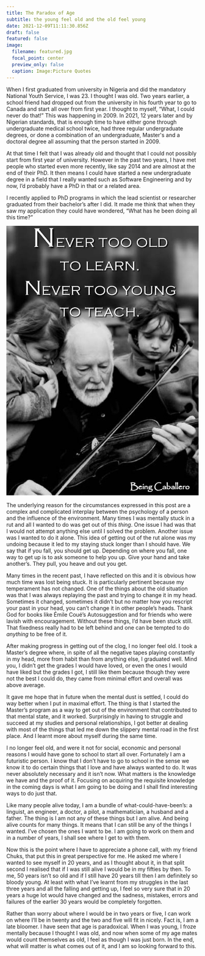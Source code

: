 ```yaml
---
title: The Paradox of Age
subtitle: the young feel old and the old feel young
date: 2021-12-09T11:11:30.856Z
draft: false
featured: false
image:
  filename: featured.jpg
  focal_point: center
  preview_only: false
  caption: Image:Picture Quotes
---
```

When I first graduated from university in Nigeria and did the mandatory National Youth Service, I was 23. I thought I was old. Two years earlier, a school friend had dropped out from the university in his fourth year to go to Canada and start all over from first year. I thought to myself, “What, I could never do that!” This was happening in 2009. In 2021, 12 years later and by Nigerian standards, that is enough time to have either gone through undergraduate medical school twice, had three regular undergraduate degrees, or done a combination of an undergraduate, Master's and a doctoral degree all assuming that the person started in 2009.

At that time I felt that I was already old and thought that I could not possibly start from first year of university. However in the past two years, I have met people who started even more recently, like say 2014 and are almost at the end of their PhD. It then means I could have started a new undergraduate degree in a field that I really wanted such as Software Engineering and by now, I’d probably have a PhD in that or a related area.

I recently applied to PhD programs in which the lead scientist or researcher graduated from their bachelor’s after I did. It made me think that when they saw my application they could have wondered, “What has he been doing all this time?”

![](oldlearnyoungteach.jpg)

The underlying reason for the circumstances expressed in this post are a complex and complicated interplay between the psychology of a person and the influence of the environment. Many times I was mentally stuck in a rut and all I wanted to do was get out of this *thing*. One issue I had was that I would not attempt anything else until I solved the problem. Another issue was I wanted to do it alone. This idea of getting out of the rut alone was my undoing because it led to my staying stuck longer than I should have. We say that if you fall, you should get up. Depending on where you fall, one way to get up is to ask someone to help you up. Give your hand and take another’s. They pull, you heave and out you get.

Many times in the recent past, I have reflected on this and it is obvious how much time was lost being stuck. It is particularly pertinent because my temperament has not changed. One of the things about the old situation was that I was always replaying the past and trying to change it in my head. Sometimes it changed, sometimes it didn’t but no matter how you rescript your past in your head, you can’t change it in other people’s heads. Thank God for books like Émile Coué’s Autosuggestion and for friends who were lavish with encouragement. Without these things, I’d have been stuck still. That fixedness really had to be left behind and one can be tempted to do *anything* to be free of it.

After making progress in getting out of the clog, I no longer feel old. I took a Master’s degree where, in spite of all the negative tapes playing constantly in my head, more from habit than from anything else, I graduated well. Mind you, I didn’t get the grades I would have loved, or even the ones I would have liked but the grades I got, I still like them because though they were not the best I could do, they came from minimal effort and overall was above average.

It gave me hope that in future when the mental dust is settled, I could do way better when I put in maximal effort. The thing is that I started the Master’s program as a way to get out of the environment that contributed to that mental state, and it worked. Surprisingly in having to struggle and succeed at my studies and personal relationships, I got better at dealing with most of the things that led me down the slippery mental road in the first place. And I learnt more about myself during the same time.

I no longer feel old, and were it not for social, economic and personal reasons I would have gone to school to start all over. Fortunately I am a futuristic person. I know that I don’t have to go to school in the sense we know it to do certain things that I love and have always wanted to do. It was never absolutely necessary and it isn’t now. What matters is the knowledge we have and the proof of it. Focusing on acquiring the requisite knowledge in the coming days is what I am going to be doing and I shall find interesting ways to do just that.

Like many people alive today, I am a bundle of what-could-have-been’s: a linguist, an engineer, a doctor, a pilot, a mathematician, a husband and a father. The thing is I am not any of these things but I am alive. And being alive counts for many things. It means that I can still be any of the things I wanted. I’ve chosen the ones I want to be. I am going to work on them and in a number of years, I shall see where I get to with them.

Now this is the point where I have to appreciate a phone call, with my friend Chuks, that put this in great perspective for me. He asked me where I wanted to see myself in 20 years, and as I thought about it, in that split second I realised that if I was still alive I would be in my fifties by then. To me, 50 years isn’t so old and if I still have 20 years till then I am definitely so bloody young. At least with what I’ve learnt from my struggles in the last three years and all the falling and getting up, I feel so very sure that in 20 years a huge lot would have changed and the sadness, mistakes, errors and failures of the earlier 30 years would be completely forgotten.

Rather than worry about where I would be in two years or five, I can work on where I’ll be in twenty and the two and five will fit in nicely. Fact is, I am a late bloomer. I have seen that age is paradoxical. When I was young, I froze mentally because I thought I was old, and now when some of my age mates would count themselves as old, I feel as though I was just born. In the end, what will matter is what comes out of it, and I am so looking forward to this.